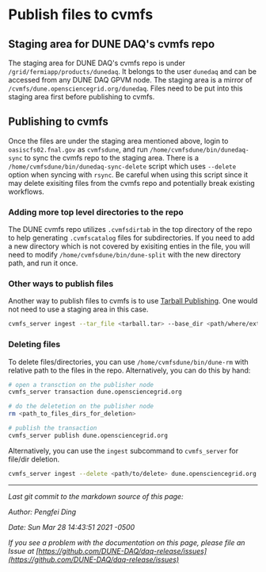 # Publish files to cvmfs

## Staging area for DUNE DAQ's cvmfs repo

The staging area for DUNE DAQ's cvmfs repo is under `/grid/fermiapp/products/dunedaq`. It belongs to the user `dunedaq` and can be accessed from any DUNE DAQ GPVM node. The staging area is a mirror of `/cvmfs/dune.opensciencegrid.org/dunedaq`. Files need to be put into this staging area first before publishing to cvmfs.

## Publishing to cvmfs

Once the files are under the staging area mentioned above, login to `oasiscfs02.fnal.gov` as `cvmfsdune`, and run `/home/cvmfsdune/bin/dunedaq-sync` to sync the cvmfs repo to the staging area. There is a `/home/cvmfsdune/bin/dunedaq-sync-delete` script which uses `--delete` option when syncing with `rsync`. Be careful when using this script since it may delete exisiting files from the cvmfs repo and potentially break existing workflows.

### Adding more top level directories to the repo

The DUNE cvmfs repo utilizes `.cvmfsdirtab` in the top directory of the repo to help generating `.cvmfscatalog` files for subdirectories. If you need to add a new directory which is not covered by exisiting enties in the file, you will need to modify `/home/cvmfsdune/bin/dune-split` with the new directory path, and run it once.

### Other ways to publish files

Another way to publish files to cvmfs is to use [Tarball Publishing](https://cvmfs.readthedocs.io/en/stable/cpt-repo.html#tarball-publishing). One would not need to use a staging area in this case.

```bash
cvmfs_server ingest --tar_file <tarball.tar> --base_dir <path/where/extract/> dune.opensciencegrid.org
```

### Deleting files

To delete files/directories, you can use `/home/cvmfsdune/bin/dune-rm` with relative path to the files in the repo. Alternatively, you can do this by hand:

```bash
# open a transction on the publisher node
cvmfs_server transaction dune.opensciencegrid.org

# do the deletetion on the publisher node
rm <path_to_files_dirs_for_deletion>

# publish the transaction
cvmfs_server publish dune.opensciencegrid.org
```

Alternatively, you can use the `ingest` subcommand to `cvmfs_server` for file/dir deletion.

```bash
cvmfs_server ingest --delete <path/to/delete> dune.opensciencegrid.org

```






 

-----

_Last git commit to the markdown source of this page:_


_Author: Pengfei Ding_

_Date: Sun Mar 28 14:43:51 2021 -0500_

_If you see a problem with the documentation on this page, please file an Issue at [https://github.com/DUNE-DAQ/daq-release/issues](https://github.com/DUNE-DAQ/daq-release/issues)_
